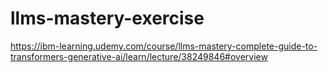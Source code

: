 # llms-mastery-exercise
https://ibm-learning.udemy.com/course/llms-mastery-complete-guide-to-transformers-generative-ai/learn/lecture/38249846#overview
